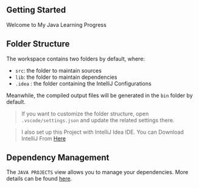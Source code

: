 ## Getting Started

Welcome to My Java Learning Progress 

## Folder Structure

The workspace contains two folders by default, where:

- `src`: the folder to maintain sources
- `lib`: the folder to maintain dependencies
- `.idea` : the folder containing the IntelliJ Configurations

Meanwhile, the compiled output files will be generated in the `bin` folder by default.

> If you want to customize the folder structure, open `.vscode/settings.json` and update the related settings there.

> I also set up this Project with IntelliJ Idea IDE. You can Download IntelliJ From [Here](https://www.jetbrains.com/idea/download/?section=windows) 

## Dependency Management

The `JAVA PROJECTS` view allows you to manage your dependencies. More details can be found [here](https://github.com/microsoft/vscode-java-dependency#manage-dependencies).